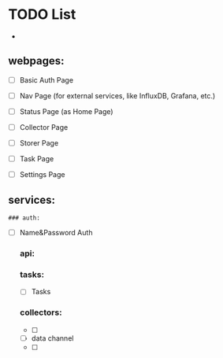 
# TODO List


- 


## webpages:

- [ ] Basic Auth Page
- [ ] Nav Page (for external services, like InfluxDB, Grafana, etc.)
- [ ] Status Page (as Home Page)
- [ ] Collector Page
- [ ] Storer Page
- [ ] Task Page
- [ ] Settings Page

  
## services:

	### auth:

- [ ] Name&Password Auth

	### api:



	### tasks:

	 - [ ] Tasks

	### collectors:

	 - [ ] 
	 - [ ] data channel
	 - [ ] 